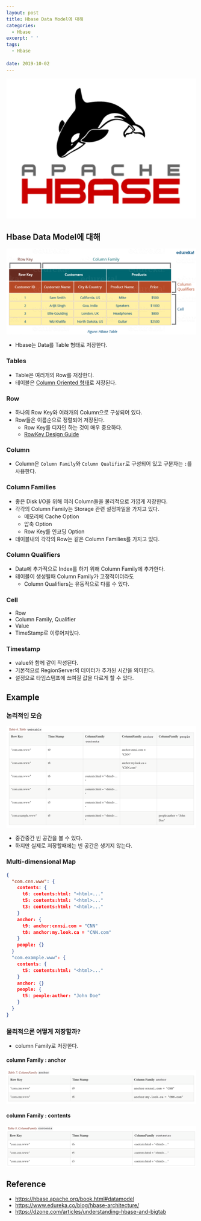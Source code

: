 ```yaml
---
layout: post
title: Hbase Data Model에 대해
categories:
  - Hbase
excerpt: ' '
tags:
  - Hbase

date: 2019-10-02
---
```


![No Image](/assets/logo/hbase.png)

## Hbase Data Model에 대해
![](/assets/posts/img/2019-10-02-13-39-21.png)
- Hbase는 Data를 Table 형태로 저장한다.

### Tables
- Table은 여러개의 Row를 저장한다.
- 테이블은 [Column Oriented 형태](https://nesoy.github.io/articles/2019-10/Column-Oriented-DBMS)로 저장된다.

### Row
- 하나의 Row Key와 여러개의 Column으로 구성되어 있다.
- Row들은 이름순으로 정렬되어 저장된다.
    - Row Key를 디자인 하는 것이 매우 중요하다.
    - [RowKey Design Guide](https://hbase.apache.org/book.html#rowkey.design)
### Column
- Column은 `Column Family`와 `Column Qualifier`로 구성되어 있고 구분자는 `:`를 사용한다.

### Column Families
- 좋은 Disk I/O을 위해 여러 Column들을 물리적으로 가깝게 저장한다.
- 각각의 Column Family는 Storage 관련 설정파일을 가지고 있다.
    - 메모리에 Cache Option
    - 압축 Option
    - Row Key를 인코딩 Option
- 테이블내의 각각의 Row는 같은 Column Families를 가지고 있다.

### Column Qualifiers
- Data에 추가적으로 Index를 하기 위해 Column Family에 추가한다.
- 테이블이 생성될때 Column Family가 고정적이더라도
    - Column Qualifiers는 유동적으로 다룰 수 있다.

### Cell
- Row
- Column Family, Qualifier
- Value
- TimeStamp로 이루어져있다.

### Timestamp
- value와 함께 같이 작성된다.
- 기본적으로 RegionServer의 데이터가 추가된 시간을 의미한다.
- 설정으로 타임스탬프에 쓰여질 값을 다르게 할 수 있다.

## Example
### 논리적인 모습
![](/assets/posts/img/2019-10-02-16-11-07.png)
- 중간중간 빈 공간을 볼 수 있다.
- 하지만 실제로 저장할때에는 빈 공간은 생기지 않는다.

### Multi-dimensional Map
```json
{
  "com.cnn.www": {
    contents: {
      t6: contents:html: "<html>..."
      t5: contents:html: "<html>..."
      t3: contents:html: "<html>..."
    }
    anchor: {
      t9: anchor:cnnsi.com = "CNN"
      t8: anchor:my.look.ca = "CNN.com"
    }
    people: {}
  }
  "com.example.www": {
    contents: {
      t5: contents:html: "<html>..."
    }
    anchor: {}
    people: {
      t5: people:author: "John Doe"
    }
  }
}
```

### 물리적으론 어떻게 저장할까?
- column Family로 저장한다.
#### column Family : anchor
![](/assets/posts/img/2019-10-02-16-15-32.png)

#### column Family : contents
![](/assets/posts/img/2019-10-02-16-15-45.png)


## Reference
- <https://hbase.apache.org/book.html#datamodel>
- <https://www.edureka.co/blog/hbase-architecture/>
- <https://dzone.com/articles/understanding-hbase-and-bigtab>